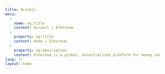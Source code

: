 ```yaml
---
title: Accueil
meta:
  - 
    name: og:title
    content: Accueil | Ethereum
  - 
    property: og:title
    content: Home | Ethereum
  - 
    property: og:description
    content: Ethereum is a global, decentralized platform for money and new kinds of applications. On Ethereum, you can write code that controls money, and build applications accessible anywhere in the world.
lang: fr
layout: home
---
```


<HomePage/>